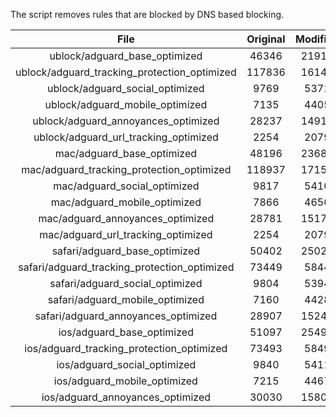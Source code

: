 The script removes rules that are blocked by DNS based blocking.


| File | Original | Modified |
|:----:|:-----:|:-----:|
| ublock/adguard_base_optimized | 46346 | 21919 |
| ublock/adguard_tracking_protection_optimized | 117836 | 16147 |
| ublock/adguard_social_optimized | 9769 | 5371 |
| ublock/adguard_mobile_optimized | 7135 | 4405 |
| ublock/adguard_annoyances_optimized | 28237 | 14919 |
| ublock/adguard_url_tracking_optimized | 2254 | 2079 |
| mac/adguard_base_optimized | 48196 | 23688 |
| mac/adguard_tracking_protection_optimized | 118937 | 17151 |
| mac/adguard_social_optimized | 9817 | 5410 |
| mac/adguard_mobile_optimized | 7866 | 4650 |
| mac/adguard_annoyances_optimized | 28781 | 15176 |
| mac/adguard_url_tracking_optimized | 2254 | 2079 |
| safari/adguard_base_optimized | 50402 | 25026 |
| safari/adguard_tracking_protection_optimized | 73449 | 5844 |
| safari/adguard_social_optimized | 9804 | 5394 |
| safari/adguard_mobile_optimized | 7160 | 4428 |
| safari/adguard_annoyances_optimized | 28907 | 15249 |
| ios/adguard_base_optimized | 51097 | 25490 |
| ios/adguard_tracking_protection_optimized | 73493 | 5849 |
| ios/adguard_social_optimized | 9840 | 5411 |
| ios/adguard_mobile_optimized | 7215 | 4467 |
| ios/adguard_annoyances_optimized | 30030 | 15803 |